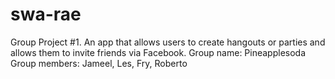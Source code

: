 # swa-rae
Group Project #1. An app that allows users to create hangouts or parties and allows them to invite friends via Facebook. 
Group name: Pineapplesoda
Group members: Jameel, Les, Fry, Roberto 
